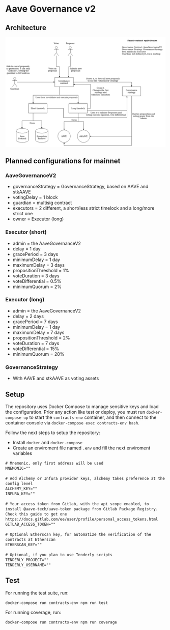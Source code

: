 # Aave Governance v2

## Architecture

![governance-v2-architecture](./gov-v2-architecture.png)

## Planned configurations for mainnet

### AaveGovernanceV2
- governanceStrategy = GovernanceStrategy, based on AAVE and stkAAVE
- votingDelay = 1 block
- guardian = multisig contract
- executors = 2 different, a short/less strict timelock and a long/more strict one
- owner = Executor (long)

### Executor (short)
- admin = the AaveGovernanceV2
- delay = 1 day
- gracePeriod = 3 days
- minimumDelay = 1 day
- maximumDelay = 3 days
- propositionThreshold = 1%
- voteDuration = 3 days
- voteDifferential = 0.5%
- minimumQuorum = 2%

### Executor (long)
- admin = the AaveGovernanceV2
- delay = 2 days
- gracePeriod = 7 days
- minimumDelay = 1 day
- maximumDelay = 7 days
- propositionThreshold = 2%
- voteDuration = 7 days
- voteDifferential = 15%
- minimumQuorum = 20%

### GovernanceStrategy
- With AAVE and stkAAVE as voting assets


## Setup

The repository uses Docker Compose to manage sensitive keys and load the configuration. Prior any action like test or deploy, you must run `docker-compose up` to start the `contracts-env` container, and then connect to the container console via `docker-compose exec contracts-env bash`.

Follow the next steps to setup the repository:

- Install `docker` and `docker-compose`
- Create an enviroment file named `.env` and fill the next enviroment variables

```
# Mnemonic, only first address will be used
MNEMONIC=""

# Add Alchemy or Infura provider keys, alchemy takes preference at the config level
ALCHEMY_KEY=""
INFURA_KEY=""

# Your access token from Gitlab, with the api scope enabled, to install @aave-tech/aave-token package from Gitlab Package Registry. Check this guide to get one https://docs.gitlab.com/ee/user/profile/personal_access_tokens.html
GITLAB_ACCESS_TOKEN=""

# Optional Etherscan key, for automatize the verification of the contracts at Etherscan
ETHERSCAN_KEY=""

# Optional, if you plan to use Tenderly scripts
TENDERLY_PROJECT=""
TENDERLY_USERNAME=""

```

## Test

For running the test suite, run:

```
docker-compose run contracts-env npm run test
```

For running coverage, run:

```
docker-compose run contracts-env npm run coverage
```